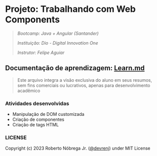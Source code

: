 # Projeto: Trabalhando com Web Components

> *Bootcamp: Java + Angular (Santander)*
>
> *Instituição: Dio - Digital Innovation One*
>
> *Instrutor: Felipe Aguiar*

## Documentação de aprendizagem: [Learn.md](/LEARN.MD)

> Este arquivo integra a visão exclusiva do aluno em seus resumos, sem fins comerciais ou lucrativos, apenas para desenvolvimento acadêmico

### Atividades desenvolvidas

- Manipulação de DOM customizada
- Criação de componentes
- Criação de tags HTML

### LICENSE

Copyright (c) 2023 Roberto Nóbrega Jr. ([@devrenj](https://www.github.com/devrenj)) under MIT License
